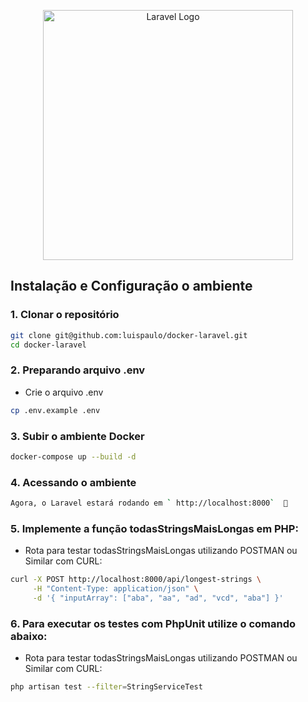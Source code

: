 <p align="center"><a href="https://laravel.com" target="_blank"><img src="https://raw.githubusercontent.com/laravel/art/master/logo-lockup/5%20SVG/2%20CMYK/1%20Full%20Color/laravel-logolockup-cmyk-red.svg" width="400" alt="Laravel Logo"></a></p>

##  Instalação e Configuração o ambiente 

### 1. Clonar o repositório
```bash
git clone git@github.com:luispaulo/docker-laravel.git
cd docker-laravel
```

### 2. Preparando arquivo .env
- Crie o arquivo .env
```bash
cp .env.example .env
```

### 3. Subir o ambiente Docker
```bash
docker-compose up --build -d
```

### 4. Acessando o ambiente

```bash
Agora, o Laravel estará rodando em ` http://localhost:8000`  🚀
```

### 5. Implemente a função todasStringsMaisLongas em PHP:

- Rota para testar todasStringsMaisLongas utilizando POSTMAN ou Similar com CURL:
```bash
curl -X POST http://localhost:8000/api/longest-strings \
     -H "Content-Type: application/json" \
     -d '{ "inputArray": ["aba", "aa", "ad", "vcd", "aba"] }'
```

### 6. Para executar os testes com PhpUnit utilize o comando abaixo:

- Rota para testar todasStringsMaisLongas utilizando POSTMAN ou Similar com CURL:
```bash
php artisan test --filter=StringServiceTest
```
